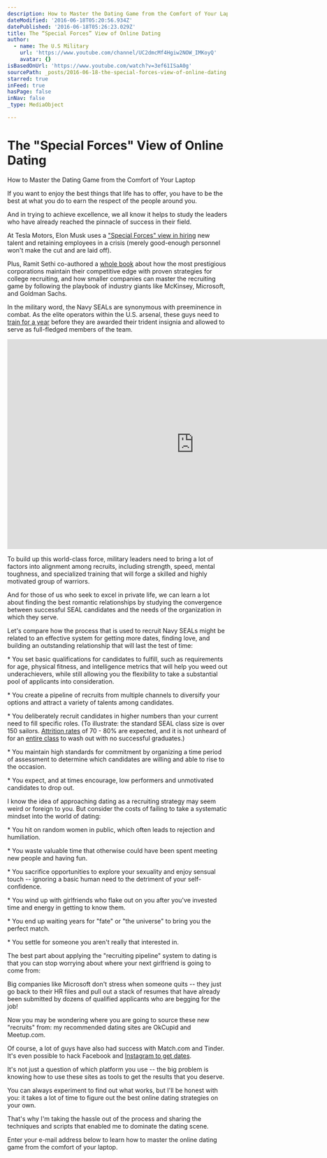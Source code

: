 ```yaml
---
description: How to Master the Dating Game from the Comfort of Your Laptop
dateModified: '2016-06-18T05:20:56.934Z'
datePublished: '2016-06-18T05:26:23.029Z'
title: The “Special Forces” View of Online Dating
author:
  - name: The U.S Military
    url: 'https://www.youtube.com/channel/UC2dmcMf4Hgiw2NOW_IMKoyQ'
    avatar: {}
isBasedOnUrl: 'https://www.youtube.com/watch?v=3ef61ISaA0g'
sourcePath: _posts/2016-06-18-the-special-forces-view-of-online-dating.md
starred: true
inFeed: true
hasPage: false
inNav: false
_type: MediaObject

---
```

# The "Special Forces" View of Online Dating

How to Master the Dating Game from the Comfort of Your Laptop

If you want to enjoy the best things that life has to offer, you have to be the best at what you do to earn the respect of the people around you.

And in trying to achieve excellence, we all know it helps to study the leaders who have already reached the pinnacle of success in their field.

At Tesla Motors, Elon Musk uses a ["Special Forces" view in hiring][0] new talent and retaining employees in a crisis (merely good-enough personnel won't make the cut and are laid off).

Plus, Ramit Sethi co-authored a [whole book][1] about how the most prestigious corporations maintain their competitive edge with proven strategies for college recruiting, and how smaller companies can master the recruiting game by following the playbook of industry giants like McKinsey, Microsoft, and Goldman Sachs.

In the military word, the Navy SEALs are synonymous with preeminence in combat. As the elite operators within the U.S. arsenal, these guys need to [train for a year][2] before they are awarded their trident insignia and allowed to serve as full-fledged members of the team.

<iframe src="https://cdn.embedly.com/widgets/media.html?src=https%3A%2F%2Fwww.youtube.com%2Fembed%2F3ef61ISaA0g%3Ffeature%3Doembed&amp;url=http%3A%2F%2Fwww.youtube.com%2Fwatch%3Fv%3D3ef61ISaA0g&amp;image=https%3A%2F%2Fi.ytimg.com%2Fvi%2F3ef61ISaA0g%2Fhqdefault.jpg&amp;key=b7d04c9b404c499eba89ee7072e1c4f7&amp;type=text%2Fhtml&amp;schema=youtube" width="854" height="480" scrolling="no" frameborder="0" allowfullscreen="" style=""></iframe>

To build up this world-class force, military leaders need to bring a lot of factors into alignment among recruits, including strength, speed, mental toughness, and specialized training that will forge a skilled and highly motivated group of warriors.

And for those of us who seek to excel in private life, we can learn a lot about finding the best romantic relationships by studying the convergence between successful SEAL candidates and the needs of the organization in which they serve.

Let's compare how the process that is used to recruit Navy SEALs might be related to an effective system for getting more dates, finding love, and building an outstanding relationship that will last the test of time:

\* You set basic qualifications for candidates to fulfill, such as requirements for age, physical fitness, and intelligence metrics that will help you weed out underachievers, while still allowing you the flexibility to take a substantial pool of applicants into consideration.

\* You create a pipeline of recruits from multiple channels to diversify your options and attract a variety of talents among candidates.

\* You deliberately recruit candidates in higher numbers than your current need to fill specific roles. (To illustrate: the standard SEAL class size is over 150 sailors. [Attrition rates][3] of 70 - 80% are expected, and it is not unheard of for an [entire class][4] to wash out with no successful graduates.)

\* You maintain high standards for commitment by organizing a time period of assessment to determine which candidates are willing and able to rise to the occasion.

\* You expect, and at times encourage, low performers and unmotivated candidates to drop out.

I know the idea of approaching dating as a recruiting strategy may seem weird or foreign to you. But consider the costs of failing to take a systematic mindset into the world of dating:

\* You hit on random women in public, which often leads to rejection and humiliation.

\* You waste valuable time that otherwise could have been spent meeting new people and having fun.

\* You sacrifice opportunities to explore your sexuality and enjoy sensual touch -- ignoring a basic human need to the detriment of your self-confidence.

\* You wind up with girlfriends who flake out on you after you've invested time and energy in getting to know them.

\* You end up waiting years for "fate" or "the universe" to bring you the perfect match.

\* You settle for someone you aren't really that interested in.

The best part about applying the "recruiting pipeline" system to dating is that you can stop worrying about where your next girlfriend is going to come from:

Big companies like Microsoft don't stress when someone quits -- they just go back to their HR files and pull out a stack of resumes that have already been submitted by dozens of qualified applicants who are begging for the job!

Now you may be wondering where you are going to source these new "recruits" from: my recommended dating sites are OkCupid and Meetup.com.

Of course, a lot of guys have also had success with Match.com and Tinder. It's even possible to hack Facebook and [Instagram to get dates][5].

It's not just a question of which platform you use -- the big problem is knowing how to use these sites as tools to get the results that you deserve.

You can always experiment to find out what works, but I'll be honest with you: it takes a lot of time to figure out the best online dating strategies on your own.

That's why I'm taking the hassle out of the process and sharing the techniques and scripts that enabled me to dominate the dating scene. 

Enter your e-mail address below to learn how to master the online dating game from the comfort of your laptop.

[0]: http://www.autoblog.com/2012/09/06/elon-musk-at-tesla-youre-choosing-to-be-the-equivalent-of-sp/
[1]: https://www.amazon.com/Recruit-Die-Business-Beat-YoungTalent/dp/1591842166
[2]: https://en.wikipedia.org/wiki/United_States_Navy_SEAL_selection_and_training "To earn the SEAL Trident"
[3]: http://navyseals.com/seal-training-tips/first-phase/ "Navy SEAL Training -- Attrition"
[4]: http://www.socnet.com/archive/index.php/t-907.html
[5]: http://www.askmen.com/dating/dating_advice/flirting-on-instagram.html "Flirting on Instagram"